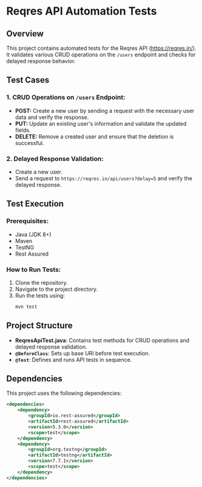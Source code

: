 # Reqres API Automation Tests

## Overview
This project contains automated tests for the Reqres API (https://reqres.in/). It validates various CRUD operations on the `/users` endpoint and checks for delayed response behavior.

## Test Cases
### 1. CRUD Operations on `/users` Endpoint:
- **POST:** Create a new user by sending a request with the necessary user data and verify the response.
- **PUT:** Update an existing user's information and validate the updated fields.
- **DELETE:** Remove a created user and ensure that the deletion is successful.

### 2. Delayed Response Validation:
- Create a new user.
- Send a request to `https://reqres.in/api/users?delay=5` and verify the delayed response.

## Test Execution
### Prerequisites:
- Java (JDK 8+)
- Maven
- TestNG
- Rest Assured

### How to Run Tests:
1. Clone the repository.
2. Navigate to the project directory.
3. Run the tests using:
   ```sh
   mvn test
   ```

## Project Structure
- **ReqresApiTest.java**: Contains test methods for CRUD operations and delayed response validation.
- **`@BeforeClass`**: Sets up base URI before test execution.
- **`@Test`**: Defines and runs API tests in sequence.

## Dependencies
This project uses the following dependencies:
```xml
<dependencies>
    <dependency>
        <groupId>io.rest-assured</groupId>
        <artifactId>rest-assured</artifactId>
        <version>5.3.0</version>
        <scope>test</scope>
    </dependency>
    <dependency>
        <groupId>org.testng</groupId>
        <artifactId>testng</artifactId>
        <version>7.7.1</version>
        <scope>test</scope>
    </dependency>
</dependencies>
```

